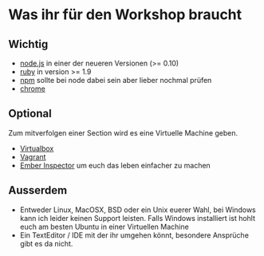 Was ihr für den Workshop braucht
================================

Wichtig
-------
- [node.js](http://nodejs.org) in einer der neueren Versionen (>= 0.10)
- [ruby](https://www.ruby-lang.org/en/) in version >= 1.9
- [npm](http://npmjs.org) sollte bei node dabei sein aber lieber nochmal prüfen
- [chrome](https://www.google.com/intl/en/chrome/browser/)

Optional
--------
Zum mitverfolgen einer Section wird es eine Virtuelle Machine geben.

- [Virtualbox](https://www.virtualbox.org)
- [Vagrant](http://www.vagrantup.com)
- [Ember Inspector](https://chrome.google.com/webstore/detail/ember-inspector/bmdblncegkenkacieihfhpjfppoconhi?hl=en) um euch das leben einfacher zu machen

Ausserdem
---------
- Entweder Linux, MacOSX, BSD oder ein Unix euerer Wahl, bei Windows kann ich
  leider keinen Support leisten. Falls Windows installiert ist hohlt euch am
  besten Ubuntu in einer Virtuellen Machine
- Ein TextEditor / IDE mit der ihr umgehen könnt, besondere Ansprüche gibt es da
  nicht.

